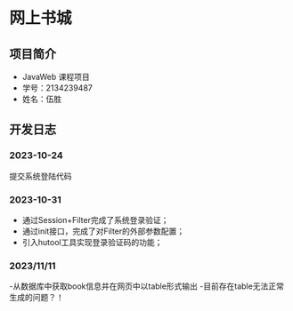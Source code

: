 # 网上书城

## 项目简介

- JavaWeb 课程项目
- 学号：2134239487
- 姓名：伍胜

## 开发日志

### 2023-10-24 

提交系统登陆代码

### 2023-10-31

- 通过Session+Filter完成了系统登录验证；
- 通过init接口，完成了对Filter的外部参数配置；
- 引入hutool工具实现登录验证码的功能；

### 2023/11/11

-从数据库中获取book信息并在网页中以table形式输出
-目前存在table无法正常生成的问题？！
